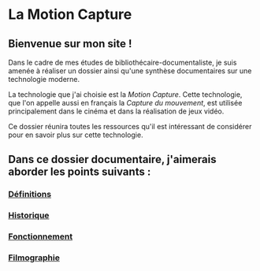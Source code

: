 


# La Motion Capture

## Bienvenue sur mon site !

Dans le cadre de mes études de bibliothécaire-documentaliste, je suis amenée à réaliser un dossier ainsi qu'une synthèse documentaires sur une technologie moderne.

La technologie que j'ai choisie est la _Motion Capture_. Cette technologie, que l'on appelle aussi en français la _Capture du mouvement_, est utilisée principalement dans le cinéma et dans la réalisation de jeux vidéo.

Ce dossier réunira toutes les ressources qu'il est intéressant de considérer pour en savoir plus sur cette technologie.

## Dans ce dossier documentaire, j'aimerais aborder les points suivants :

### [Définitions](definitions.md)

### [Historique](histoire.md)

### [Fonctionnement](fonctionnement.md)

### [Filmographie](filmsjeuxvideo.md)
